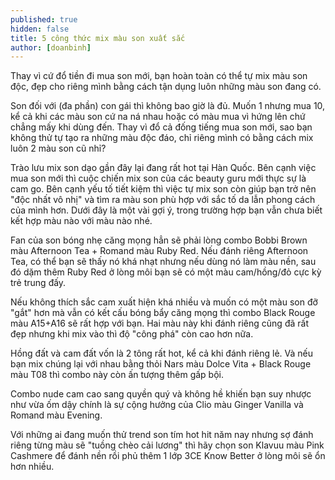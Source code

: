 ```yaml
---
published: true
hidden: false
title: 5 công thức mix màu son xuất sắc
author: [doanbinh] 
---
```



Thay vì cứ đổ tiền đi mua son mới, bạn hoàn toàn có thể tự mix màu son độc, đẹp cho riêng mình bằng cách tận dụng luôn những màu son đang có.

Son đối với (đa phần) con gái thì không bao giờ là đủ. Muốn 1 nhưng mua 10, kể cả khi các màu son cứ na ná nhau hoặc có màu mua vì hứng lên chứ chẳng mấy khi dùng đến. Thay vì đổ cả đống tiếng mua son mới, sao bạn không thử tự tạo ra những màu độc đáo, chỉ riêng mình có bằng cách mix luôn 2 màu son cũ nhỉ?


Trào lưu mix son dạo gần đây lại đang rất hot tại Hàn Quốc. Bên cạnh việc mua son mới thì cuộc chiến mix son của các beauty guru mới thực sự là cam go. Bên cạnh yếu tố tiết kiệm thì việc tự mix son còn giúp bạn trở nên "độc nhất vô nhị" và tìm ra màu son phù hợp với sắc tố da lẫn phong cách của mình hơn. Dưới đây là một vài gợi ý, trong trường hợp bạn vẫn chưa biết kết hợp màu nào với màu nào nhé.

Fan của son bóng nhẹ căng mọng hẳn sẽ phải lòng combo Bobbi Brown màu Afternoon Tea + Romand màu Ruby Red. Nếu đánh riêng Afternoon Tea, có thể bạn sẽ thấy nó khá nhạt nhưng nếu dùng nó làm màu nền, sau đó dặm thêm Ruby Red ở lòng môi bạn sẽ có một màu cam/hồng/đỏ cực kỳ trẻ trung đấy.

Nếu không thích sắc cam xuất hiện khá nhiều và muốn có một màu son đỡ "gắt" hơn mà vẫn có kết cấu bóng bẩy căng mọng thì combo Black Rouge màu A15+A16 sẽ rất hợp với bạn. Hai màu này khi đánh riêng cũng đã rất đẹp nhưng khi mix vào thì độ "công phá" còn cao hơn nữa.

Hồng đất và cam đất vốn là 2 tông rất hot, kể cả khi đánh riêng lẻ. Và nếu bạn mix chúng lại với nhau bằng thỏi Nars màu Dolce Vita + Black Rouge màu T08 thì combo này còn ấn tượng thêm gấp bội.

Combo nude cam cao sang quyền quý và không hề khiến bạn suy nhược như vừa ốm dậy chính là sự cộng hưởng của Clio màu Ginger Vanilla và Romand màu Evening.

Với những ai đang muốn thử trend son tím hot hit năm nay nhưng sợ đánh riêng từng màu sẽ "tuồng chèo cải lương" thì hãy chọn son Klavuu màu Pink Cashmere để đánh nền rồi phủ thêm 1 lớp 3CE Know Better ở lòng môi sẽ ổn hơn nhiều.